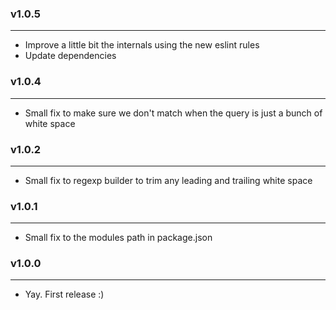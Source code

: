 ### v1.0.5

---

- Improve a little bit the internals using the new eslint rules
- Update dependencies

### v1.0.4

---

- Small fix to make sure we don't match when the query is just a bunch of white space

### v1.0.2

---

- Small fix to regexp builder to trim any leading and trailing white space

### v1.0.1

---

- Small fix to the modules path in package.json

### v1.0.0

---

- Yay. First release :)
